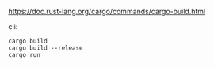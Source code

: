 
https://doc.rust-lang.org/cargo/commands/cargo-build.html

cli:
```commandline
cargo build
cargo build --release
cargo run
```
